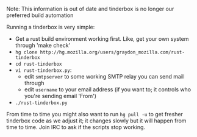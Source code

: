 Note: This information is out of date and tinderbox is no longer our preferred build automation

Running a tinderbox is very simple:

* Get a rust build environment working first. Like, get your own system through 'make check'
* `hg clone http://hg.mozilla.org/users/graydon_mozilla.com/rust-tinderbox`
* `cd rust-tinderbox`
* `vi rust-tinderbox.py`:
    * edit `smtpserver` to some working SMTP relay you can send mail through
    * edit `username` to your email address (if you want to; it controls who you're sending email 'From')
* `./rust-tinderbox.py`
 
From time to time you might also want to run `hg pull -u` to get fresher tinderbox code as we adjust it; it changes slowly but it will happen from time to time. Join IRC to ask if the scripts stop working.